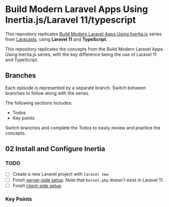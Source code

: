 # Build Modern Laravel Apps Using Inertia.js/Laravel 11/typescript

This repository replicates [Build Modern Laravel Apps Using Inertia.js](https://laracasts.com/series/build-modern-laravel-apps-using-inertia-js) series from [Laracasts](https://laracasts.com/referral/reirev), using **Laravel 11** and **TypeScript**.

This repository replicates the concepts from the Build Modern Laravel Apps Using Inertia.js series, with the key difference being the use of Laravel 11 and TypeScript.

## Branches

Each episode is represented by a separate branch. Switch between branches to follow along with the series.

The following sections includes:
- Todos
- Key points

Switch branches and complete the Todos to easily review and practice the concepts.

## 02 Install and Configure Inertia

### TODO

- [ ] Create a new Laravel project with `laravel new`
- [ ] Finish [server-side setup](https://inertiajs.com/server-side-setup). Note that `Kernel.php` doesn't exist in Laravel 11.
- [ ] Finish [client-side setup](https://inertiajs.com/client-side-setup).

### Key Points

